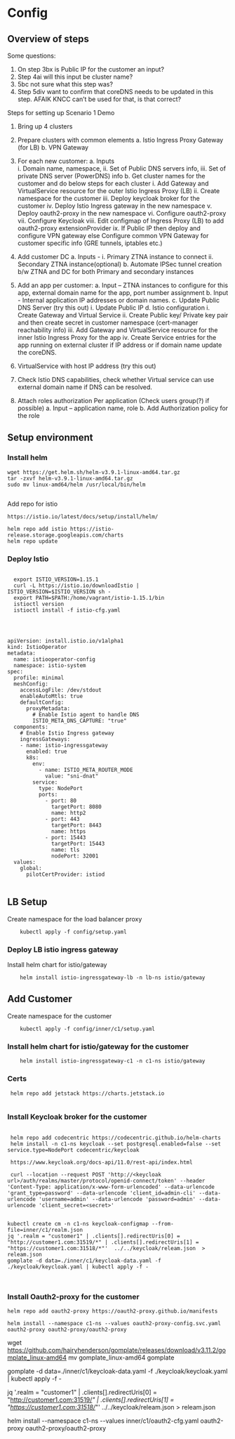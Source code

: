 # Config

## Overview of steps

Some questions:
1)	On step 3bx is Public IP for the customer an input?
2)	Step 4ai will this input be cluster name?
3)	5bc not sure what this step was?
4)	Step 5div want to confirm that coreDNS needs to be updated in this step. AFAIK KNCC can’t be used for that, is that correct?

Steps for setting up Scenario 1 Demo
1.	Bring up 4 clusters
2.	Prepare clusters with common elements
    a.	Istio Ingress Proxy Gateway (for LB)
    b.	VPN Gateway
3.	For each new customer:
a.	Inputs  
    i.	Domain name, namespace, 
    ii.	Set of Public DNS servers info, 
    iii.	Set of private DNS server (PowerDNS) info
b.	Get cluster names for the customer and do below steps for each cluster
    i.	Add Gateway and VirtualService resource for the outer Istio Ingress Proxy (LB)
    ii.	Create namespace for the customer
    iii. Deploy keycloak broker for the customer
    iv.	Deploy Istio Ingress gateway in the new namespace
    v.	Deploy oauth2-proxy in the new namespace
    vi.	Configure oauth2-proxy
    vii. Configure Keycloak
    viii.	Edit configmap of Ingress Proxy (LB) to add oauth2-proxy extensionProvider
    ix.	If Public IP then deploy and configure VPN gateway else Configure common VPN Gateway for customer specific info (GRE tunnels, iptables etc.)

4.	Add customer DC
    a.	Inputs - 
        i.	Primary ZTNA instance to connect 
        ii.	Secondary ZTNA instance(optional)
    b.	Automate IPSec tunnel creation b/w ZTNA and DC for both Primary and secondary instances
5.	Add an app per customer:
    a.	Input – ZTNA instances to configure for this app, external domain name for the app, port number assignment
    b.	Input - Internal application IP addresses or domain names.
    c.	Update Public DNS Server (try this out)
i.	Update Public IP
d.	Istio configuration 
    i.	Create Gateway and Virtual Service 
    ii.	Create Public key/ Private key pair and then create secret in customer namespace (cert-manager reachability info)
    iii.	Add Gateway and VirtualService resource for the inner Istio Ingress Proxy for the app
    iv.	Create Service entries for the app running on external cluster if IP address or if domain name update the coreDNS.
1.	VirtualService with host IP address (try this out)
2.	Check Istio DNS capabilities, check whether Virtual service can use external domain name if DNS can be resolved.
6.	Attach roles authorization Per application (Check users group(?) if possible)
a.	Input – application name, role
b.	Add Authorization policy for the role



## Setup environment

### Install helm

```
wget https://get.helm.sh/helm-v3.9.1-linux-amd64.tar.gz
tar -zxvf helm-v3.9.1-linux-amd64.tar.gz
sudo mv linux-amd64/helm /usr/local/bin/helm
  
```
Add repo for istio

```
https://istio.io/latest/docs/setup/install/helm/

helm repo add istio https://istio-release.storage.googleapis.com/charts
helm repo update

```

### Deploy Istio

```

  export ISTIO_VERSION=1.15.1
  curl -L https://istio.io/downloadIstio | ISTIO_VERSION=$ISTIO_VERSION sh -
  export PATH=$PATH:/home/vagrant/istio-1.15.1/bin
  istioctl version
  istioctl install -f istio-cfg.yaml



```



```

apiVersion: install.istio.io/v1alpha1
kind: IstioOperator
metadata:
  name: istiooperator-config
  namespace: istio-system
spec:
  profile: minimal
  meshConfig:
    accessLogFile: /dev/stdout
    enableAutoMtls: true
    defaultConfig:
      proxyMetadata:
        # Enable Istio agent to handle DNS
        ISTIO_META_DNS_CAPTURE: "true"
  components:
    # Enable Istio Ingress gateway
    ingressGateways:
    - name: istio-ingressgateway
      enabled: true
      k8s:
        env:
          - name: ISTIO_META_ROUTER_MODE
            value: "sni-dnat"
        service:
          type: NodePort
          ports:
            - port: 80
              targetPort: 8080
              name: http2
            - port: 443
              targetPort: 8443
              name: https
            - port: 15443
              targetPort: 15443
              name: tls
              nodePort: 32001
  values:
    global:
      pilotCertProvider: istiod


```

## LB Setup

Create namespace for the load balancer proxy

```
    kubectl apply -f config/setup.yaml

```


### Deploy LB istio ingress gateway


Install helm chart for istio/gateway

```
    helm install istio-ingressgateway-lb -n lb-ns istio/gateway

```

## Add Customer

Create namespace for the customer

```
    kubectl apply -f config/inner/c1/setup.yaml

```


### Install helm chart for istio/gateway for the customer

```
    helm install istio-ingressgateway-c1 -n c1-ns istio/gateway

```

### Certs

```
 helm repo add jetstack https://charts.jetstack.io


```


### Install Keycloak broker for the customer

```

 helm repo add codecentric https://codecentric.github.io/helm-charts
 helm install -n c1-ns keycloak --set postgresql.enabled=false --set service.type=NodePort codecentric/keycloak

 https://www.keycloak.org/docs-api/11.0/rest-api/index.html

 curl --location --request POST 'http://<keycloak url>/auth/realms/master/protocol/openid-connect/token' --header 'Content-Type: application/x-www-form-urlencoded' --data-urlencode 'grant_type=password' --data-urlencode 'client_id=admin-cli' --data-urlencode 'username=admin' --data-urlencode 'password=admin' --data-urlencode 'client_secret=<secret>'


kubectl create cm -n c1-ns keycloak-configmap --from-file=inner/c1/realm.json
jq '.realm = "customer1" | .clients[].redirectUris[0] = "http://customer1.com:31519/*" | .clients[].redirectUris[1] = "https://customer1.com:31518/*"'  ../../keycloak/releam.json  > releam.json
gomplate -d data=./inner/c1/keycloak-data.yaml -f ./keycloak/keycloak.yaml | kubectl apply -f -

 
```


### Install Oauth2-proxy for the customer

```
helm repo add oauth2-proxy https://oauth2-proxy.github.io/manifests

helm install --namespace c1-ns --values oauth2-proxy-config.svc.yaml oauth2-proxy oauth2-proxy/oauth2-proxy

```

 wget https://github.com/hairyhenderson/gomplate/releases/download/v3.11.2/gomplate_linux-amd64
  mv gomplate_linux-amd64 gomplate


gomplate -d data=./inner/c1/keycloak-data.yaml -f ./keycloak/keycloak.yaml | kubectl apply -f -

 jq '.realm = "customer1" | .clients[].redirectUris[0] = "http://customer1.com:31519/*" | .clients[].redirectUris[1] = "https://customer1.com:31518/*"'  ../../keycloak/releam.json  > releam.json


 helm install --namespace c1-ns --values inner/c1/oauth2-cfg.yaml oauth2-proxy oauth2-proxy/oauth2-proxy
